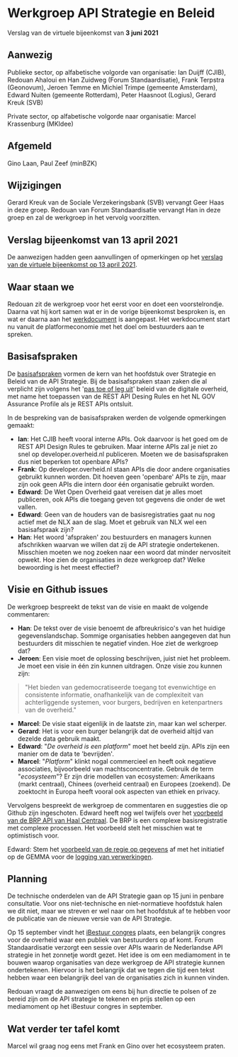 # Werkgroep API Strategie en Beleid
Verslag van de virtuele bijeenkomst van **3 juni 2021**

## Aanwezig
Publieke sector, op alfabetische volgorde van organisatie:
Ian Duijff (CJIB), Redouan Ahaloui en Han Zuidweg (Forum Standaardisatie), Frank Terpstra (Geonovum), 
Jeroen Temme en Michiel Trimpe (gemeente Amsterdam), Edward Nuiten (gemeente Rotterdam), 
Peter Haasnoot (Logius), Gerard Kreuk (SVB)

Private sector, op alfabetische volgorde naar organisatie:
Marcel Krassenburg (MKIdee)

## Afgemeld
Gino Laan, Paul Zeef (minBZK)

## Wijzigingen
Gerard Kreuk van de Sociale Verzekeringsbank (SVB) vervangt Geer Haas in deze groep. Redouan van Forum Standaardisatie vervangt Han in deze groep en zal de werkgroep in het vervolg voorzitten.

## Verslag bijeenkomst van 13 april 2021
De aanwezigen hadden geen aanvullingen of opmerkingen op het [verslag van de virtuele bijeenkomst op 13 april 2021](https://github.com/Geonovum/KP-APIs/blob/master/Werkgroep%20API%20strategie%20en%20beleid/Verslagen/Verslag%2020210413%20WG%20Strategie%20en%20Beleid.md).

## Waar staan we
Redouan zit de werkgroep voor het eerst voor en doet een voorstelrondje. Daarna vat hij kort samen wat er in de vorige bijeenkomst besproken is, en wat er daarna aan het [werkdocument](https://github.com/Geonovum/KP-APIs/blob/master/Werkgroep%20API%20strategie%20en%20beleid/Werkversie/api-strategie-overheid.md) is aangepast. Het werkdocument start nu vanuit de platformeconomie met het doel om bestuurders aan te spreken.

## Basisafspraken
De [basisafspraken](https://github.com/Geonovum/KP-APIs/blob/master/Werkgroep%20API%20strategie%20en%20beleid/Werkversie/api-strategie-overheid.md#basisafspraken) vormen de kern van het hoofdstuk over Strategie en Beleid van de API Strategie. Bij de basisafspraken staan zaken die al verplicht zijn volgens het '[pas toe of leg uit](https://forumstandaardisatie.nl/open-standaarden/verplicht)' beleid van de digitale overheid, met name het toepassen van de REST API Desing Rules en het NL GOV Assurance Profile als je REST APIs ontsluit.

In de bespreking van de basisafspraken werden de volgende opmerkingen gemaakt:
 - **Ian**: Het CJIB heeft vooral interne APIs. Ook daarvoor is het goed om de REST API Design Rules te gebruiken. Maar interne APIs zal je niet zo snel op developer.overheid.nl publiceren.  Moeten we de basisafspraken dus niet beperken tot openbare APIs?
 - **Frank**: Op developer.overheid.nl staan APIs die door andere organisaties gebruikt kunnen worden. Dit hoeven geen 'openbare' APIs te zijn, maar zijn ook geen APIs die intern door één organisatie gebruikt worden.
 - **Edward**: De Wet Open Overheid gaat vereisen dat je alles moet publiceren, ook APIs die toegang geven tot gegevens die onder de wet vallen.
 - **Edward**: Geen van de houders van de basisregistraties gaat nu nog actief met de NLX aan de slag. Moet et gebruik van NLX wel een basisafspraak zijn?
 - **Han**: Het woord 'afspraken' zou bestuurders en managers kunnen afschrikken waarvan we willen dat zij de API strategie ondertekenen. Misschien moeten we nog zoeken naar een woord dat minder nervositeit opwekt. Hoe zien de organisaties in deze werkgroep dat? Welke bewoording is het meest effectief?
 
## Visie en Github issues
De werkgroep bespreekt de tekst van de visie en maakt de volgende commentaren:
 - **Han**: De tekst over de visie benoemt de afbreukrisico's van het huidige gegevenslandschap. Sommige organisaties hebben aangegeven dat hun bestuurders dit misschien te negatief vinden. Hoe ziet de werkgroep dat?
 - **Jeroen**: Een visie moet de oplossing beschrijven, juist niet het probleem. Je moet een visie in één zin kunnen uitdragen. Onze visie zou kunnen zijn: 

> "Het bieden van gedemocratiseerde toegang tot evenwichtige en consistente informatie, onafhankelijk van de complexiteit van achterliggende systemen,  voor burgers, bedrijven en ketenpartners van de overheid."

 - **Marcel**: De visie staat eigenlijk in de laatste zin, maar kan wel scherper.
 - **Gerard**: Het is voor een burger belangrijk dat de overheid altijd van dezelde data gebruik maakt.
 - **Edward**: "*De overheid is een platform*" moet het beeld zijn. APIs zijn een manier om de data te 'bevrijden'.
 - **Marcel**: "*Platform*" klinkt nogal commercieel en heeft ook negatieve associaties, bijvoorbeeld van machtsconcentratie.
   Gebruik de term "*ecosysteem*"? Er zijn drie modellen van ecosystemen: Amerikaans (markt centraal), Chinees (overheid centraal) en Europees (zoekend). De zoektocht in Europa heeft vooral ook aspecten van ethiek en privacy.

Vervolgens bespreekt de werkgroep de commentaren en suggesties die op Github zijn ingeschoten. Edward heeft nog wel twijfels over het [voorbeeld van de BRP API van Haal Centraal](https://github.com/Geonovum/KP-APIs/blob/master/Werkgroep%20API%20strategie%20en%20beleid/Werkversie/api-strategie-overheid.md#de-api-op-de-basisregistratie-personen-brp-van-haal-centraal). De BRP is een complexe basisregistratie met complexe processen. Het voorbeeld stelt het misschien wat te optimistisch voor.

Edward: Stem het [voorbeeld van de regie op gegevens](https://github.com/Geonovum/KP-APIs/blob/master/Werkgroep%20API%20strategie%20en%20beleid/Werkversie/api-strategie-overheid.md#een-api-voor-regie-op-gegevens) af met het initiatief op de GEMMA voor de [logging van verwerkingen](https://www.gemmaonline.nl/index.php/Ontwikkelagenda_API-standaarden#Logging_van_verwerkingen).

## Planning

De technische onderdelen van de API Strategie gaan op 15 juni in penbare consultatie. Voor ons niet-technische en niet-normatieve hoofdstuk halen we dit niet, maar we streven er wel naar om het hoofdstuk af te hebben voor de publicatie van de nieuwe versie van de API Strategie.

Op 15 september vindt het [iBestuur congres](https://ibestuurcongres.nl/) plaats, een belangrijk congres voor de overheid waar een publiek van bestuurders op af komt. Forum Standaardisatie verzorgt een sessie over APIs waarin de Nederlandse API strategie in het zonnetje wordt gezet. Het idee is om een mediamoment in te bouwen waarop organisaties van deze werkgroep de API strategie kunnen ondertekenen. Hiervoor is het belangrijk dat we tegen die tijd een tekst hebben waar een belangrijk deel van de organisaties zich in kunnen vinden.

Redouan vraagt de aanwezigen om eens bij hun directie te polsen of ze bereid zijn om de API strategie te tekenen en prijs stellen op een mediamoment op het iBestuur congres in september.

## Wat verder ter tafel komt

Marcel wil graag nog eens met Frank en Gino over het ecosysteem praten.
